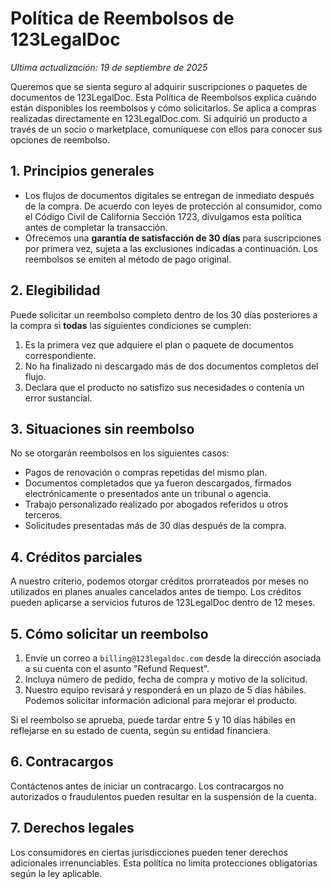 # Política de Reembolsos de 123LegalDoc

_Ultima actualización: 19 de septiembre de 2025_

Queremos que se sienta seguro al adquirir suscripciones o paquetes de documentos de 123LegalDoc. Esta Política de Reembolsos explica cuándo están disponibles los reembolsos y cómo solicitarlos. Se aplica a compras realizadas directamente en 123LegalDoc.com. Si adquirió un producto a través de un socio o marketplace, comuníquese con ellos para conocer sus opciones de reembolso.

## 1. Principios generales
- Los flujos de documentos digitales se entregan de inmediato después de la compra. De acuerdo con leyes de protección al consumidor, como el Código Civil de California Sección 1723, divulgamos esta política antes de completar la transacción.
- Ofrecemos una **garantía de satisfacción de 30 días** para suscripciones por primera vez, sujeta a las exclusiones indicadas a continuación. Los reembolsos se emiten al método de pago original.

## 2. Elegibilidad
Puede solicitar un reembolso completo dentro de los 30 días posteriores a la compra si **todas** las siguientes condiciones se cumplen:
1. Es la primera vez que adquiere el plan o paquete de documentos correspondiente.
2. No ha finalizado ni descargado más de dos documentos completos del flujo.
3. Declara que el producto no satisfizo sus necesidades o contenía un error sustancial.

## 3. Situaciones sin reembolso
No se otorgarán reembolsos en los siguientes casos:
- Pagos de renovación o compras repetidas del mismo plan.
- Documentos completados que ya fueron descargados, firmados electrónicamente o presentados ante un tribunal o agencia.
- Trabajo personalizado realizado por abogados referidos u otros terceros.
- Solicitudes presentadas más de 30 días después de la compra.

## 4. Créditos parciales
A nuestro criterio, podemos otorgar créditos prorrateados por meses no utilizados en planes anuales cancelados antes de tiempo. Los créditos pueden aplicarse a servicios futuros de 123LegalDoc dentro de 12 meses.

## 5. Cómo solicitar un reembolso
1. Envíe un correo a `billing@123legaldoc.com` desde la dirección asociada a su cuenta con el asunto "Refund Request".
2. Incluya número de pedido, fecha de compra y motivo de la solicitud.
3. Nuestro equipo revisará y responderá en un plazo de 5 días hábiles. Podemos solicitar información adicional para mejorar el producto.

Si el reembolso se aprueba, puede tardar entre 5 y 10 días hábiles en reflejarse en su estado de cuenta, según su entidad financiera.

## 6. Contracargos
Contáctenos antes de iniciar un contracargo. Los contracargos no autorizados o fraudulentos pueden resultar en la suspensión de la cuenta.

## 7. Derechos legales
Los consumidores en ciertas jurisdicciones pueden tener derechos adicionales irrenunciables. Esta política no limita protecciones obligatorias según la ley aplicable.